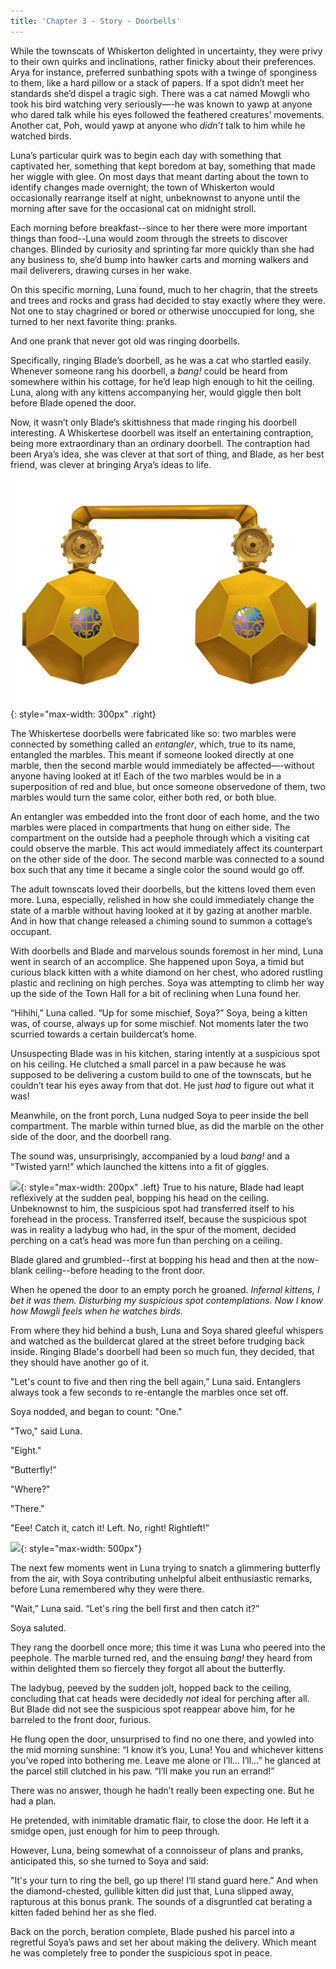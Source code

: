 ```yaml
---
title: 'Chapter 3 - Story - Doorbells'
---
```





While the townscats of Whiskerton delighted in uncertainty, they were privy to their own quirks and inclinations, rather finicky about their preferences. Arya for instance, preferred sunbathing spots with a twinge of sponginess to them, like a hard pillow or a stack of papers. If a spot didn’t meet her standards she’d dispel a tragic sigh. There was a cat named Mowgli who took his bird watching very seriously—-he was known to yawp at anyone who dared talk while his eyes followed the feathered creatures’ movements. Another cat, Poh, would yawp at anyone who *didn’t* talk to him while he watched birds.

Luna’s particular quirk was to begin each day with something that captivated her, something that kept boredom at bay, something that made her wiggle with glee. On most days that meant darting about the town to identify changes made overnight; the town of Whiskerton would occasionally rearrange itself at night, unbeknownst to anyone until the morning after save for the occasional cat on midnight stroll. 

Each morning before breakfast--since to her there were more important things than food--Luna would zoom through the streets to discover changes. Blinded by curiosity and sprinting far more quickly than she had any business to, she’d bump into hawker carts and morning walkers and mail deliverers, drawing curses in her wake.

On this specific morning, Luna found, much to her chagrin, that the streets and trees and rocks and grass had decided to stay exactly where they were. Not one to stay chagrined or bored or otherwise unoccupied for long, she turned to her next favorite thing: pranks.

And one prank that never got old was ringing doorbells.

Specifically, ringing Blade’s doorbell, as he was a cat who startled easily. Whenever someone rang his doorbell, a *bang!* could be heard from somewhere within his cottage, for he’d leap high enough to hit the ceiling. Luna, along with any kittens accompanying her, would giggle then bolt before Blade opened the door.

Now, it wasn’t only Blade’s skittishness that made ringing his doorbell interesting. A Whiskertese doorbell was itself an entertaining contraption, being more extraordinary than an ordinary doorbell. The contraption had been Arya’s idea, she was clever at that sort of thing, and Blade, as her best friend, was clever at bringing Arya’s ideas to life.

![](/assets/imgs/Doorbell.png){: style="max-width: 300px" .right}  

The Whiskertese doorbells were fabricated like so: two marbles were connected by something called an *entangler*, which, true to its name, entangled the marbles. This meant if someone looked directly at one marble, then the second marble would immediately be affected—-without anyone having looked at it! Each of the two marbles would be in a superposition of red and blue, but once someone observedone of them, two marbles would turn the same color, either both red, or both blue.

An entangler was embedded into the front door of each home, and the two marbles were placed in compartments that hung on either side. The compartment on the outside had a peephole through which a visiting cat could observe the marble. This act would immediately affect its counterpart on the other side of the door. The second marble was connected to a sound box such that any time it became a single color the sound would go off.

The adult townscats loved their doorbells, but the kittens loved them even more. Luna, especially, relished in how she could immediately change the state of a marble without having looked at it by gazing at another marble. And in how that change released a chiming sound to summon a cottage’s occupant.

With doorbells and Blade and marvelous sounds foremost in her mind, Luna went in search of an accomplice. She happened upon Soya, a timid but curious black kitten with a white diamond on her chest, who adored rustling plastic and reclining on high perches. Soya was attempting to climb her way up the side of the Town Hall for a bit of reclining when Luna found her.

“Hihihi,” Luna called. “Up for some mischief, Soya?” Soya, being a kitten was, of course, always up for some mischief. Not moments later the two scurried towards a certain buildercat’s home. 

Unsuspecting Blade was in his kitchen, staring intently at a suspicious spot on his ceiling. He clutched a small parcel in a paw because he was supposed to be delivering a custom build to one of the townscats, but he couldn’t tear his eyes away from that dot. He just *had* to figure out what it was!

Meanwhile, on the front porch, Luna nudged Soya to peer inside the bell compartment. The marble within turned blue, as did the marble on the other side of the door, and the doorbell rang. 

The sound was, unsurprisingly, accompanied by a loud *bang!* and a “Twisted yarn!” which launched the kittens into a fit of giggles.

![](/assets/imgs/Ladybug_ceiling.png){: style="max-width: 200px" .left} True to his nature, Blade had leapt reflexively at the sudden peal, bopping his head on the ceiling. Unbeknownst to him, the suspicious spot had transferred itself to his forehead in the process. Transferred itself, because the suspicious spot was in reality a ladybug who had, in the spur of the moment, decided perching on a cat’s head was more fun than perching on a ceiling.

Blade glared and grumbled--first at bopping his head and then at the now-blank ceiling--before heading to the front door.
 
When he opened the door to an empty porch he groaned. *Infernal kittens, I bet it was them. Disturbing my suspicious spot contemplations. Now I know how Mowgli feels when he watches birds.*

From where they hid behind a bush, Luna and Soya shared gleeful whispers and watched as the buildercat glared at the street before trudging back inside. Ringing Blade's doorbell had been so much fun, they decided, that they should have another go of it.

"Let's count to five and then ring the bell again,” Luna said. Entanglers always took a few seconds to re-entangle the marbles once set off.
	
Soya nodded, and began to count: "One."
	
"Two," said Luna.
	
"Eight."
	
"Butterfly!”
	
"Where?"
	
"There."
	
"Eee! Catch it, catch it! Left. No, right! Rightleft!” 


![](/assets/imgs/Soya_Luna_Full_Illustration.png){: style="max-width: 500px"}
	

The next few moments went in Luna trying to snatch a glimmering butterfly from the air, with Soya contributing unhelpful albeit enthusiastic remarks, before Luna remembered why they were there.
	
"Wait,” Luna said. “Let's ring the bell first and then catch it?” 
	
Soya saluted.
	
They rang the doorbell once more; this time it was Luna who peered into the peephole. The marble turned red, and the ensuing *bang!* they heard from within delighted them so fiercely they forgot all about the butterfly.
	
The ladybug, peeved by the sudden jolt, hopped back to the ceiling, concluding that cat heads were decidedly *not* ideal for perching after all. But Blade did not see the suspicious spot reappear above him, for he barreled to the front door, furious. 
	
He flung open the door, unsurprised to find no one there, and yowled into the mid morning sunshine: “I know it’s you, Luna! You and whichever kittens you’ve roped into bothering me. Leave me alone or I’ll… I’ll…” he glanced at the parcel still clutched in his paw. “I’ll make you run an errand!”
	
There was no answer, though he hadn’t really been expecting one. But he had a plan.

He pretended, with inimitable dramatic flair, to close the door. He left it a smidge open, just enough for him to peep through. 

However, Luna, being somewhat of a connoisseur of plans and pranks, anticipated this, so she turned to Soya and said:

"It's your turn to ring the bell, go up there! I’ll stand guard here.” And when the diamond-chested, gullible kitten did just that, Luna slipped away, rapturous at this bonus prank. The sounds of a disgruntled cat berating a kitten faded behind her as she fled.
	
Back on the porch, beration complete, Blade pushed his parcel into a regretful Soya’s paws and set her about making the delivery. Which meant he was completely free to  ponder the suspicious spot in peace.